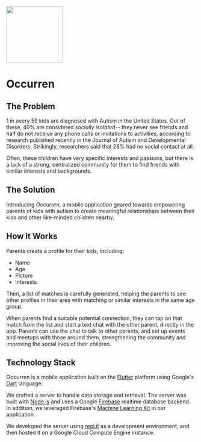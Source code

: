 <img src="https://user-images.githubusercontent.com/10100323/43046867-497f1bca-8d9d-11e8-9401-68ee77b75c24.png" height="150px">

# Occurren

## The Problem

1 in every 59 kids are diagnosed with Autism in the United States. Out of these, 40% are considered *socially isolated*-- they never see friends and half do not receive any phone calls or invitations to activities, according to research published recently in the Journal of Autism and Developmental Disorders. Strikingly, researchers said that 28% had no social contact at all.

Often, these children have very specific interests and passions, but there is a lack of a strong, centralized community for them to find friends with similar interests and backgrounds. 

## The Solution

Introducing *Occurren*, a mobile application geared towards empowering parents of kids with autism to create meaningful relationships between their kids and other like-minded children nearby.


## How it Works

Parents create a profile for their kids, including:

  - Name
  - Age
  - Picture
  - Interests
  
Then, a list of matches is carefully generated, helping the parents to see other profiles in their area with matching or similar interests in the same age group.

When parents find a suitable potential connection, they can tap on that match from the list and start a text chat with the other parent, directly in the app. Parents can use the chat to talk to other parents, and set up events and meetups with those around them, strengthening the community and improving the social lives of their children.

## Technology Stack

Occurren is a mobile application built on the [Flutter](http://flutter.io) platform using Google's [Dart](http://dartlang.org) language.

We crafted a server to handle data storage and retrieval. The server was built with [Node.js](https://nodejs.org/en/) and uses a Google [Firebase](https://firebase.google.com/) realtime database backend. In addition, we leveraged Firebase's [Machine Learning Kit](https://firebase.google.com/docs/ml-kit/) in our application.

We developed the server using [repl.it](http://repl.it) as a development environment, and then hosted it on a Google Cloud Compute Engine instance.
